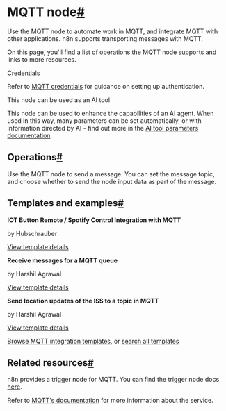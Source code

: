 [](https://github.com/n8n-io/n8n-docs/edit/main/docs/integrations/builtin/app-nodes/n8n-nodes-base.mqtt.md "Edit this page")

# MQTT node[#](#mqtt-node "Permanent link")

Use the MQTT node to automate work in MQTT, and integrate MQTT with other applications. n8n supports transporting messages with MQTT.

On this page, you'll find a list of operations the MQTT node supports and links to more resources.

Credentials

Refer to [MQTT credentials](../../credentials/mqtt/) for guidance on setting up authentication.

This node can be used as an AI tool

This node can be used to enhance the capabilities of an AI agent. When used in this way, many parameters can be set automatically, or with information directed by AI - find out more in the [AI tool parameters documentation](../../../../advanced-ai/examples/using-the-fromai-function/).

## Operations[#](#operations "Permanent link")

Use the MQTT node to send a message. You can set the message topic, and choose whether to send the node input data as part of the message.

## Templates and examples[#](#templates-and-examples "Permanent link")

**IOT Button Remote / Spotify Control Integration with MQTT**

by Hubschrauber

[View template details](https://n8n.io/workflows/2383-iot-button-remote-spotify-control-integration-with-mqtt/)

**Receive messages for a MQTT queue**

by Harshil Agrawal

[View template details](https://n8n.io/workflows/657-receive-messages-for-a-mqtt-queue/)

**Send location updates of the ISS to a topic in MQTT**

by Harshil Agrawal

[View template details](https://n8n.io/workflows/1069-send-location-updates-of-the-iss-to-a-topic-in-mqtt/)

[Browse MQTT integration templates](https://n8n.io/integrations/mqtt/), or [search all templates](https://n8n.io/workflows/)

## Related resources[#](#related-resources "Permanent link")

n8n provides a trigger node for MQTT. You can find the trigger node docs [here](../../trigger-nodes/n8n-nodes-base.mqtttrigger/).

Refer to [MQTT's documentation](https://mqtt.org/getting-started/) for more information about the service.